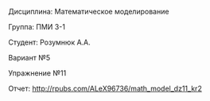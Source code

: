 Дисциплина: Математическое моделирование

Группа: ПМИ 3-1

Студент: Розумнюк А.А.

Вариант №5

Упражнение №11

Отчет: http://rpubs.com/ALeX96736/math_model_dz11_kr2
